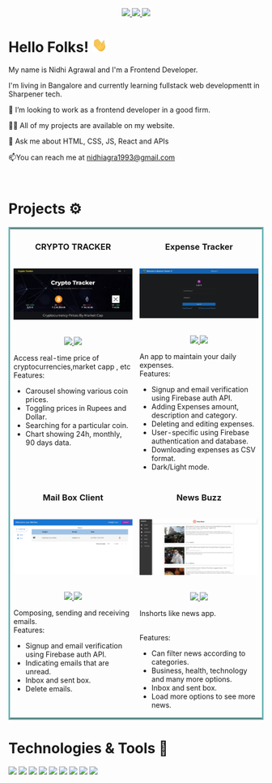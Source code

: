 <p align="center">
  <a href="" target="_blank">
    <img src="https://img.shields.io/static/v1?label=|&message=WEBSITE&color=ff&style=plastic&logo=realm&logo-color=white"/>
  </a>
  <a href="https://www.linkedin.com/in/nidhi-agrawal-33a462126/" target="_blank">
    <img src="https://img.shields.io/static/v1?label=|&message=LINKED-IN&color=cdf998&style=plastic&logo=linkedin&logo-color=white"/>
  </a>
  <a href="https://drive.google.com/file/d/1jqTFuLwHIsPxVZgV79nKvUXVN587Aowt/view?usp=sharing" target="_blank" >
      <img src="https://img.shields.io/static/v1?label=|&message=RESUME&color=24555f&style=plastic&logo=react&logo-color=white"/>
  </a>
</p>

# Hello Folks! <img src="https://github.com/nidhi2793/Nidhi-Agrawal/blob/main/wave.gif?raw=true" width="30">

 <p align="left">My name is Nidhi Agrawal and I'm a Frontend Developer.
  
  I'm living in Bangalore and currently learning fullstack web developmentt in Sharpener tech.

</p>

<!-- 🌱 I’m currently learning React, NextJS -->

👯 I’m looking to work as a frontend developer in a good firm.

👨‍💻 All of my projects are available on my website.

👀 Ask me about HTML, CSS, JS, React and APIs

📫You can reach me at nidhiagra1993@gmail.com

<!-- ⚡ Fun fact  - I like Philosophy and Astronomy -->

<br>

# Projects ⚙️

<!-- <h1 align="center">Projects</h1> -->
<table bordercolor="#66b2b2" style="overflow: hidden;" >
  
  <tr>
    <td width="50%" valign="top">
      <h3 align="center">CRYPTO TRACKER</h3>
        <br />
        <a target="_blank" href="https://cryptotracker.nidhi-agrawal.com/">
            <img src="https://github.com/nidhi2793/Nidhi-Agrawal/blob/main/crypto-tracker.png?raw=true" width="100%" alt="Crypto tracker"/>
        </a>
        <br />
        <p align="center">
          <br>
  <a href="https://github.com/nidhi2793/Crypto-Tracker" target="_blank">
    <img src="https://img.shields.io/static/v1?label=|&message=REPO&color=f&style=plastic&logo=github&logo-color=white"/>
  </a>  
  <a href="https://cryptotracker.nidhi-agrawal.com/" target="_blank">
    <img src="https://img.shields.io/static/v1?label=|&message=WEBSITE&color=cdf998&style=plastic&logo=wordpress&logo-color=white"/>
  </a>
      </p>
        <p>
        Access real-time price of cryptocurrencies,market capp , etc
        <br/>
        Features:
        
  <ul>
<li>Carousel showing various coin prices. </li>
<li>Toggling prices in Rupees and Dollar.  </li>
<li>Searching for a particular coin. </li>
<li>Chart showing 24h, monthly, 90 days data. </li>
</ul>

</p>
    </td>
    <td width="50%" valign="top">
      <h3 align="center">Expense Tracker</h3>
        <br />
      <a target="_blank" href="https://expensetracker.nidhi-agrawal.com/">
            <img src="https://github.com/nidhi2793/Nidhi-Agrawal/blob/main/expense%20tacker.png?raw=true" width="100%"  alt="Expense Tracker"/>
        </a>
        <br />
        <p align="center">
   <br>
  <a href="https://github.com/nidhi2793/sharpener-expense-signup" target="_blank">
    <img src="https://img.shields.io/static/v1?label=|&message=REPO&color=f&style=plastic&logo=github&logo-color=white"/>
  </a> 
  <a href="https://expensetracker.nidhi-agrawal.com/" target="_blank">
    <img src="https://img.shields.io/static/v1?label=|&message=WEBSITE&color=cdf998&style=plastic&logo=wordpress&logo-color=white"/>
  </a>
      </p>
        <p>  An app to maintain your daily expenses.
        <br/>
        Features:
        
  <ul>
<li>Signup and email verification using Firebase auth API. </li>
<li>Adding Expenses amount, description and category.   </li>
<li>Deleting and editing expenses. </li>
<li> User-specific using Firebase authentication and database. </li>
<li>Downloading expenses as CSV format. </li>
<li>Dark/Light mode.</li>
</ul>
</p>
    </td>
  </tr>
  
  <tr>
    <td width="50%" valign="top">
      <h3 align="center">Mail Box Client</h3>
      <br />
        <a target="_blank" href="https://mail.nidhi-agrawal.com/">
          <img src="https://github.com/nidhi2793/Nidhi-Agrawal/blob/main/mailbox.png?raw=true" width="100%" alt="Mail Box"/>
        </a>
      <br />
        <p align="center">
          <br>
  <a href="https://github.com/nidhi2793/Mail-Box-Client" target="_blank">
    <img src="https://img.shields.io/static/v1?label=|&message=REPO&color=f&style=plastic&logo=github&logo-color=white"/>
  </a>
  <a href="https://mail.nidhi-agrawal.com/" target="_blank">
    <img src="https://img.shields.io/static/v1?label=|&message=WEBSITE&color=cdf998&style=plastic&logo=wordpress&logo-color=white"/>
  </a>
      </p>
        <p>
        Composing, sending and receiving emails.
        <br/>
        Features:

  <ul>
<li>Signup and email verification using Firebase auth API. </li>
<li>Indicating emails that are unread.  </li>
<li>Inbox and sent box. </li>
<li>Delete emails. </li>
</ul>
        </p>
    </td>
    <td width="50%" valign="top">
      <h3 align="center">News Buzz</h3>
        <br />
        <a target="_blank" href="https://newsbuzz.nidhi-agrawal.com/">
          <img src="https://github.com/nidhi2793/Nidhi-Agrawal/blob/main/news_buzz_thumb.png?raw=true" width="100%" alt="News Buzz"/>
        </a>
        <br />
        <p align="center">
          <br>
  <a href="https://github.com/nidhi2793/News-Buzz" target="_blank">
    <img src="https://img.shields.io/static/v1?label=|&message=REPO&color=f&style=plastic&logo=github&logo-color=white"/>
  </a>
  <a href="https://newsbuzz.nidhi-agrawal.com/" target="_blank">
    <img src="https://img.shields.io/static/v1?label=|&message=WEBSITE&color=cdf998&style=plastic&logo=wordpress&logo-color=white"/>
  </a>
      </p>
        <p>Inshorts like news app.</p>
    </br>
    Features:
     <ul>
<li>Can filter news according to categories. </li>
<li>Business, health, technology and many more options. </li>
<li>Inbox and sent box. </li>
<li>Load more options to see more news.</li>
</ul>
    </td>
  </tr>
</table>

# Technologies & Tools 🔧

<img src="https://img.icons8.com/color/48/000000/html-5--v1.png"/> <img src="https://img.icons8.com/color/48/000000/css3.png"/>  <img src="https://img.icons8.com/color/48/000000/javascript--v1.png"/> <img src="https://img.icons8.com/office/48/000000/react.png"/> 
<img src="https://img.icons8.com/color/48/000000/redux.png"/>
<img src="https://img.icons8.com/color/48/000000/bootstrap.png"/>
 <img src="https://img.icons8.com/color/48/000000/mongodb.png"/> <img src="https://img.icons8.com/color/48/000000/firebase.png"/> <img src="https://img.icons8.com/color/48/000000/npm.png"/>




<br>

[1.1]: http://i.imgur.com/tXSoThF.png "twitter icon with padding"
[2.1]: http://i.imgur.com/0o48UoR.png "github icon with padding"

<!-- icons without padding -->

[1.2]: http://i.imgur.com/wWzX9uB.png "twitter icon without padding"
[2.2]: http://i.imgur.com/9I6NRUm.png "github icon without padding"
[3.2]: https://raw.githubusercontent.com/MartinHeinz/MartinHeinz/master/linkedin-3-16.png "LinkedIn icon without padding"

<!-- links to your social media accounts -->

[2]: https://github.com/nidhi2793
[3]: https://www.linkedin.com/in/nidhi-agrawal-33a462126/

